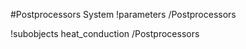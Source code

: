 <!-- MOOSE System Documentation Stub: Remove this when content is added. -->
#Postprocessors System
!parameters /Postprocessors

!subobjects heat_conduction /Postprocessors

